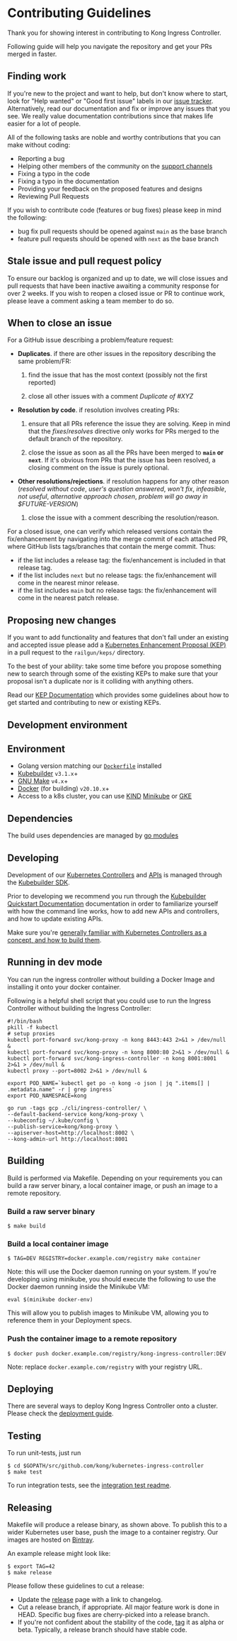# Contributing Guidelines

Thank you for showing interest in contributing to
Kong Ingress Controller.

Following guide will help you navigate
the repository and get your PRs
merged in faster.

## Finding work

If you're new to the project and want to help, but don't know where to start,
look for "Help wanted" or "Good first issue" labels in our
[issue tracker](https://github.com/Kong/kubernetes-ingress-controller/issues).
Alternatively, read our documentation and fix or
improve any issues that you see. We really value documentation contributions
since that makes life easier for a lot of people.

All of the following tasks are noble and worthy contributions that you can
make without coding:

- Reporting a bug
- Helping other members of the community on the
  [support channels](https://github.com/Kong/kubernetes-ingress-controller#seeking-help)
- Fixing a typo in the code
- Fixing a typo in the documentation
- Providing your feedback on the proposed features and designs
- Reviewing Pull Requests

If you wish to contribute code (features or bug fixes) please keep in mind the following:

- bug fix pull requests should be opened against `main` as the base branch
- feature pull requests should be opened with `next` as the base branch

## Stale issue and pull request policy

To ensure our backlog is organized and up to date, we will close issues and
pull requests that have been inactive awaiting a community response for over 2
weeks. If you wish to reopen a closed issue or PR to continue work, please
leave a comment asking a team member to do so.

## When to close an issue

For a GitHub issue describing a problem/feature request:

- **Duplicates**. if there are other issues in the repository describing the same problem/FR:

    1. find the issue that has the most context (possibly not the first reported)

    1. close all other issues with a comment _Duplicate of #XYZ_

- **Resolution by code**. if resolution involves creating PRs:

    1. ensure that all PRs reference the issue they are solving. Keep in mind that the _fixes_/_resolves_ directive only works for PRs merged to the default branch of the repository.

    1. close the issue as soon as all the PRs have been merged to **`main` or `next`**. If it's obvious from PRs that the issue has been resolved, a closing comment on the issue is purely optional.

- **Other resolutions/rejections**. if resolution happens for any other reason (_resolved without code_, _user's question answered_, _won't fix_, _infeasible_, _not useful_, _alternative approach chosen_, _problem will go away in $FUTURE-VERSION_)

    1. close the issue with a comment describing the resolution/reason.

For a closed issue, one can verify which released versions contain the fix/enhancement by navigating into the merge commit of each attached PR, where GitHub lists tags/branches that contain the merge commit.
Thus:
- if the list includes a release tag: the fix/enhancement is included in that release tag.
- if the list includes `next` but no release tags: the fix/enhancement will come in the nearest minor release.
- if the list includes `main` but no release tags: the fix/enhancement will come in the nearest patch release.

## Proposing new changes

If you want to add functionality and features that don't fall under an existing and accepted issue please add a [Kubernetes Enhancement Proposal (KEP)][keps] in a pull request to the `railgun/keps/` directory.

To the best of your ability: take some time before you propose something new to search through some of the existing KEPs to make sure that your proposal isn't a duplicate nor is it colliding with anything others.

Read our [KEP Documentation][kepstart] which provides some guidelines about how to get started and contributing to new or existing KEPs.

[keps]:https://github.com/kubernetes/enhancements/blob/master/keps/README.md
[kepstart]:https://github.com/Kong/kubernetes-ingress-controller/blob/next/railgun/keps/README.md

## Development environment

## Environment

- Golang version matching our [`Dockerfile`](./Dockerfile) installed
- [Kubebuilder][kubebuilder] `v3.1.x`+
- [GNU Make][make] `v4.x`+
- [Docker][docker] (for building) `v20.10.x`+
- Access to a k8s cluster, you can use [KIND][kind] [Minikube][minikube] or [GKE][gke]

[kubebuilder]:https://kubebuilder.io/
[make]:https://www.gnu.org/software/make/
[docker]:https://docs.docker.com/
[kind]:https://github.com/kubernetes-sigs/kind
[minikube]:https://github.com/kubernetes-sigs/minikube
[gke]:https://cloud.google.com/kubernetes-engine/

## Dependencies

The build uses dependencies are managed by [go modules](https://blog.golang.org/using-go-modules)

## Developing

Development of our [Kubernetes Controllers][ctrl] and [APIs][kapi] is managed through the [Kubebuilder SDK][kubebuilder].

Prior to developing we recommend you run through the [Kubebuilder Quickstart Documentation][kbquick] documentation in order to familiarize yourself with how the command line works, how to add new APIs and controllers, and how to update existing APIs.

Make sure you're [generally familiar with Kubernetes Controllers as a concept, and how to build them][kbctrl].

[ctrl]:https://kubernetes.io/docs/concepts/architecture/controller/
[kapi]:https://kubernetes.io/docs/concepts/overview/kubernetes-api/
[kubebuilder]:https://kubebuilder.io/
[kbquick]:https://kubebuilder.io/quick-start.html
[kbctrl]:https://kubebuilder.io/cronjob-tutorial/controller-overview.html

## Running in dev mode

You can run the ingress controller without building a Docker
Image and installing it onto your docker container.

Following is a helpful shell script that you could
use to run the Ingress Controller without building
the Ingress Controller:

```shell
#!/bin/bash
pkill -f kubectl
# setup proxies
kubectl port-forward svc/kong-proxy -n kong 8443:443 2>&1 > /dev/null &
kubectl port-forward svc/kong-proxy -n kong 8000:80 2>&1 > /dev/null &
kubectl port-forward svc/kong-ingress-controller -n kong 8001:8001 2>&1 > /dev/null &
kubectl proxy --port=8002 2>&1 > /dev/null &

export POD_NAME=`kubectl get po -n kong -o json | jq ".items[] | .metadata.name" -r | grep ingress`
export POD_NAMESPACE=kong

go run -tags gcp ./cli/ingress-controller/ \
--default-backend-service kong/kong-proxy \
--kubeconfig ~/.kube/config \
--publish-service=kong/kong-proxy \
--apiserver-host=http://localhost:8002 \
--kong-admin-url http://localhost:8001
```

## Building

Build is performed via Makefile. Depending on your
requirements you can build a raw server binary, a local container image,
or push an image to a remote repository.

### Build a raw server binary

```console
$ make build
```

### Build a local container image

```console
$ TAG=DEV REGISTRY=docker.example.com/registry make container
```

Note: this will use the Docker daemon
running on your system.
If you're developing using minikube, you
should execute the following to use the
Docker daemon running inside the Minikube VM:

```console
eval $(minikube docker-env)
```

This will allow you to publish images to
Minikube VM, allowing you to reference them
in your Deployment specs.

### Push the container image to a remote repository

```console
$ docker push docker.example.com/registry/kong-ingress-controller:DEV
```

Note: replace `docker.example.com/registry` with your registry URL.

## Deploying

There are several ways to deploy Kong Ingress Controller onto a cluster.
Please check the [deployment guide](https://docs.konghq.com/kubernetes-ingress-controller/latest/deployment/overview/).

## Testing

To run unit-tests, just run

```console
$ cd $GOPATH/src/github.com/kong/kubernetes-ingress-controller
$ make test
```

To run integration tests, see the [integration test readme](test/integration/README.md).

## Releasing

Makefile will produce a release binary, as shown above. To publish this
to a wider Kubernetes user base, push the image to a container registry.
Our images are hosted on
[Bintray](https://bintray.com/kong/kubernetes-ingress-controller).

An example release might look like:

```shell
$ export TAG=42
$ make release
```

Please follow these guidelines to cut a release:

- Update the [release](https://help.github.com/articles/creating-releases/)
  page with a link to changelog.
- Cut a release branch, if appropriate.
  All major feature work is done in HEAD. Specific bug fixes are
  cherry-picked into a release branch.
- If you're not confident about the stability of the code,
  [tag](https://help.github.com/articles/working-with-tags/) it as alpha or beta.
  Typically, a release branch should have stable code.
